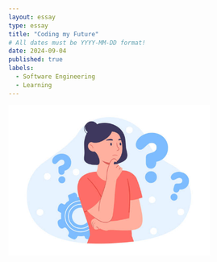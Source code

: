 ```yaml
---
layout: essay
type: essay
title: "Coding my Future"
# All dates must be YYYY-MM-DD format!
date: 2024-09-04
published: true
labels:
  - Software Engineering
  - Learning
---
```


<img width="400px" class="rounded float-start pe-4" src="../img/Reflection.jpg">


